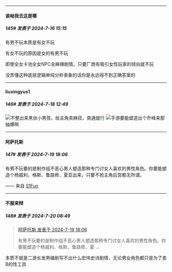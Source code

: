 ﻿
*****

####  诶呦我去这是哪  
##### 145#       发表于 2024-7-16 15:15

有男不玩本质是有女不玩

有女不玩的原因是女的有男不玩

即使全女卡池全女NPC全麻辣剧情，只要厂商有吸引女性玩家的倾向就不玩

没弄懂这种底层逻辑单纯分析表象的话你是永远得不到正确答案的


*****

####  liuxingyus1  
##### 146#       发表于 2024-7-18 12:49

<img src="https://static.saraba1st.com/image/smiley/face2017/004.gif" referrerpolicy="no-referrer">不整出来黑丝小男孩，给主角卖麻菈，南通就行
<img src="https://static.saraba1st.com/image/smiley/face2017/029.png" referrerpolicy="no-referrer">手游要能塑造出个乔峰来那抽爆啊


*****

####  阿萨托斯  
##### 147#       发表于 2024-7-19 18:06

有男不玩要的是制作组不恶心男人塑造那种专门讨女人喜欢的男性角色。你要能塑造个杨威利、格斯、鲁路修、夏亚出来，只要不抢主角后宫都无所谓。

—— 来自 [S1Fun](https://s1fun.koalcat.com)


*****

####  不服来辩  
##### 148#       发表于 2024-7-20 08:49

<blockquote><a href="httphttps://bbs.saraba1st.com/2b/forum.php?mod=redirect&amp;goto=findpost&amp;pid=65637330&amp;ptid=2189677" target="_blank">阿萨托斯 发表于 2024-7-19 18:06</a>

有男不玩要的是制作组不恶心男人塑造那种专门讨女人喜欢的男性角色。你要能塑造个杨威利、格斯、鲁路修、夏 ...</blockquote>
本质不就是二游长发男编剧写不出什么宏伟史诗剧情，无论男女角色都只是为了卖B的性工具

